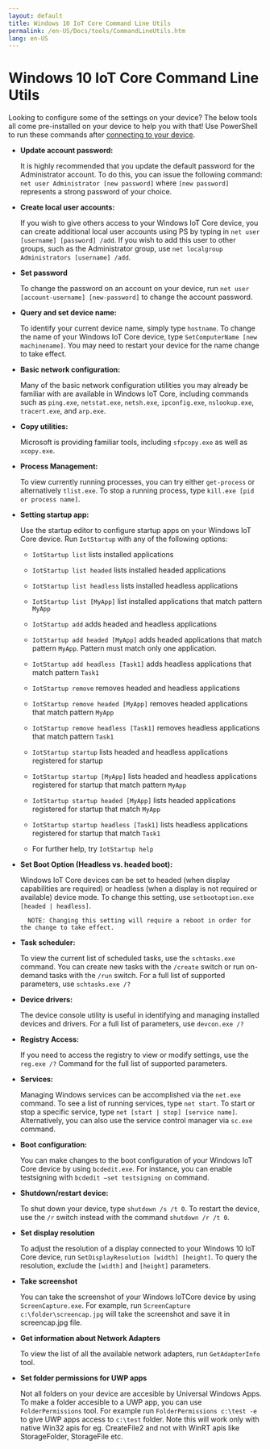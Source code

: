 ```yaml
---
layout: default
title: Windows 10 IoT Core Command Line Utils
permalink: /en-US/Docs/tools/CommandLineUtils.htm
lang: en-US
---
```


# Windows 10 IoT Core Command Line Utils

Looking to configure some of the settings on your device? The below tools all come pre-installed on your device to help you with that! Use PowerShell to run these commands after [connecting to your device]({{site.baseurl}}/{{page.lang}}/Samples/PowerShell.htm).

* **Update account password:**

	It is highly recommended that you update the default password for the Administrator account. To do this, you can issue the following command: `net user Administrator [new password]` where `[new password]` represents a strong password of your choice.

* **Create local user accounts:**

	If you wish to give others access to your Windows IoT Core device, you can create additional local user accounts using PS by typing in `net user [username] [password] /add`. If you wish to add this user to other groups, such as the Administrator group, use `net localgroup Administrators [username] /add`.

* **Set password**

	To change the password on an account on your device, run `net user [account-username] [new-password]` to change the account password.

* **Query and set device name:**

	To identify your current device name, simply type `hostname`. To change the name of your Windows IoT Core device, type `SetComputerName [new machinename]`. You may need to restart your device for the name change to take effect.

* **Basic network configuration:**

	Many of the basic network configuration utilities you may already be familiar with are available in Windows IoT Core, including commands such as `ping.exe`, `netstat.exe`, `netsh.exe`, `ipconfig.exe`, `nslookup.exe`, `tracert.exe`, and `arp.exe`.

* **Copy utilities:**

	Microsoft is providing familiar tools, including `sfpcopy.exe` as well as `xcopy.exe`.

* **Process Management:**

	To view currently running processes, you can try either `get-process` or alternatively `tlist.exe`. To stop a running process, type `kill.exe [pid or process name]`.

* **Setting startup app:**

	Use the startup editor to configure startup apps on your Windows IoT Core device. Run `IotStartup` with any of the following options:

	* `IotStartup list` lists installed applications

    * `IotStartup list headed` lists installed headed applications

    * `IotStartup list headless` lists installed headless applications

    * `IotStartup list [MyApp]` list installed applications that match pattern `MyApp`

    * `IotStartup add` adds headed and headless applications

    * `IotStartup add headed [MyApp]` adds headed applications that match pattern `MyApp`.  Pattern must match only one application.

    * `IotStartup add headless [Task1]` adds headless applications that match pattern `Task1`

    * `IotStartup remove` removes headed and headless applications

    * `IotStartup remove headed [MyApp]` removes headed applications that match pattern `MyApp`

    * `IotStartup remove headless [Task1]` removes headless applications that match pattern `Task1`

    * `IotStartup startup` lists headed and headless applications registered for startup

    * `IotStartup startup [MyApp]` lists headed and headless applications registered for startup that match pattern `MyApp`

    * `IotStartup startup headed [MyApp]` lists headed applications registered for startup that match `MyApp`

    * `IotStartup startup headless [Task1]` lists headless applications registered for startup that match `Task1`

	* For further help, try `IotStartup help`

* **Set Boot Option (Headless vs. headed boot):**

	Windows IoT Core devices can be set to headed (when display capabilities are required) or headless (when a display is not required or available) device mode. To change this setting, use `setbootoption.exe [headed | headless]`.

		NOTE: Changing this setting will require a reboot in order for the change to take effect.

* **Task scheduler:**

	To view the current list of scheduled tasks, use the `schtasks.exe` command. You can create new tasks with the `/create` switch or run on-demand tasks with the `/run` switch. For a full list of supported parameters, use `schtasks.exe /?`

* **Device drivers:**

	The device console utility is useful in identifying and managing installed devices and drivers. For a full list of parameters, use `devcon.exe /?`

* **Registry Access:**

	If you need to access the registry to view or modify settings, use the `reg.exe /?` Command for the full list of supported parameters.

* **Services:**

	Managing Windows services can be accomplished via the `net.exe` command. To see a list of running services, type `net start`. To start or stop a specific service, type `net [start | stop] [service name]`. Alternatively, you can also use the service control manager via `sc.exe` command.

* **Boot configuration:**

	You can make changes to the boot configuration of your Windows IoT Core device by using `bcdedit.exe`. For instance, you can enable testsigning with `bcdedit –set testsigning on` command.

* **Shutdown/restart device:**

	To shut down your device, type `shutdown /s /t 0`. To restart the device, use the `/r` switch instead with the command `shutdown /r /t 0`.

* **Set display resolution**

	To adjust the resolution of a display connected to your Windows 10 IoT Core device, run `SetDisplayResolution [width] [height]`. To query the resolution, exclude the `[width]` and `[height]` parameters.
	
* **Take screenshot**	

	You can take the screenshot of your Windows IoTCore device by using `ScreenCapture.exe`. For example, run `ScreenCapture c:\folder\screencap.jpg` will take the screenshot and save it in screencap.jpg file.
	
* **Get information about Network Adapters**	

	To view the list of all the available network adapters, run `GetAdapterInfo` tool. 
	
* **Set folder permissions for UWP apps**

	Not all folders on your device are accesible by Universal Windows Apps. To make a folder accesible to a UWP app, you can use `FolderPermissions` tool. For example run `FolderPermissions c:\test -e` to give UWP apps access to `c:\test` folder. Note this will work only with native Win32 apis for eg. CreateFile2 and not with WinRT apis like StorageFolder, StorageFile etc. 
